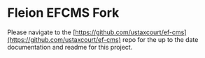 # Fleion EFCMS Fork

Please navigate to the [https://github.com/ustaxcourt/ef-cms](https://github.com/ustaxcourt/ef-cms) repo for the up to the date documentation and readme for this project.
